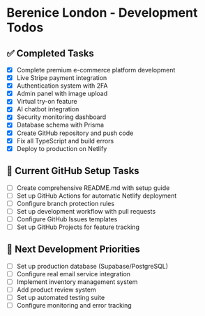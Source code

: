 # Berenice London - Development Todos

## ✅ Completed Tasks
- [x] Complete premium e-commerce platform development
- [x] Live Stripe payment integration
- [x] Authentication system with 2FA
- [x] Admin panel with image upload
- [x] Virtual try-on feature
- [x] AI chatbot integration
- [x] Security monitoring dashboard
- [x] Database schema with Prisma
- [x] Create GitHub repository and push code
- [x] Fix all TypeScript and build errors
- [x] Deploy to production on Netlify

## 🔄 Current GitHub Setup Tasks
- [ ] Create comprehensive README.md with setup guide
- [ ] Set up GitHub Actions for automatic Netlify deployment
- [ ] Configure branch protection rules
- [ ] Set up development workflow with pull requests
- [ ] Configure GitHub Issues templates
- [ ] Set up GitHub Projects for feature tracking

## 🎯 Next Development Priorities
- [ ] Set up production database (Supabase/PostgreSQL)
- [ ] Configure real email service integration
- [ ] Implement inventory management system
- [ ] Add product review system
- [ ] Set up automated testing suite
- [ ] Configure monitoring and error tracking

